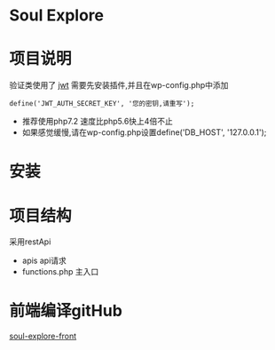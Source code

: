 # Soul Explore

# 项目说明
验证类使用了 [jwt](https://wordpress.org/plugins/jwt-authentication-for-wp-rest-api/) 
需要先安装插件,并且在wp-config.php中添加 
```
define('JWT_AUTH_SECRET_KEY', '您的密钥,请重写');
```

-   推荐使用php7.2 速度比php5.6快上4倍不止
-   如果感觉缓慢,请在wp-config.php设置define('DB_HOST', '127.0.0.1');

# 安装


# 项目结构

采用restApi

-   apis   api请求
-   functions.php   主入口

#  前端编译gitHub
[soul-explore-front](https://github.com/Relsoul/soul-explore-front)